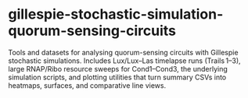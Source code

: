 # gillespie-stochastic-simulation-quorum-sensing-circuits
Tools and datasets for analysing quorum-sensing circuits with Gillespie stochastic simulations. Includes Lux/Lux–Las timelapse runs (Trails 1–3), large RNAP/Ribo resource sweeps for Cond1–Cond3, the underlying simulation scripts, and plotting utilities that turn summary CSVs into heatmaps, surfaces, and comparative line views.
